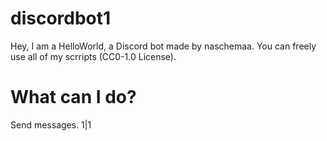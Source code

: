 # discordbot1
Hey, I am a HelloWorld, a Discord  bot made by naschemaa.
You can freely use all of my scrripts (CC0-1.0 License).
# What can I do?
Send messages.
1|1
